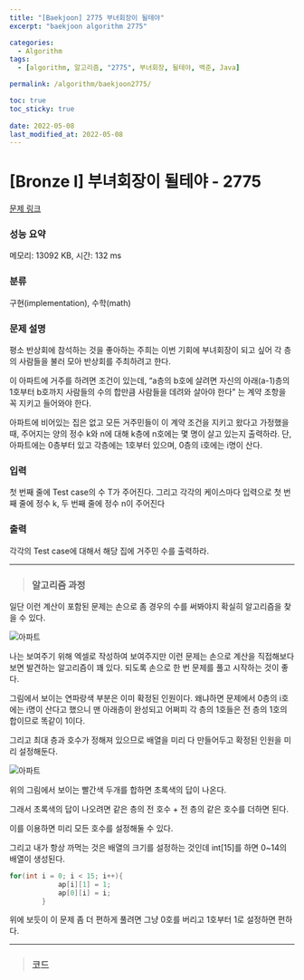 ```yaml
---
title: "[Baekjoon] 2775 부녀회장이 될테야"
excerpt: "baekjoon algorithm 2775"

categories:
  - Algorithm
tags:
  - [algorithm, 알고리즘, "2775", 부녀회장, 될테야, 백준, Java]

permalink: /algorithm/baekjoon2775/

toc: true
toc_sticky: true
 
date: 2022-05-08
last_modified_at: 2022-05-08
---
```


# [Bronze I] 부녀회장이 될테야 - 2775

[문제 링크](https://www.acmicpc.net/problem/2775)

### 성능 요약

메모리: 13092 KB, 시간: 132 ms

### 분류

구현(implementation), 수학(math)

### 문제 설명

<p>평소 반상회에 참석하는 것을 좋아하는 주희는 이번 기회에 부녀회장이 되고 싶어 각 층의 사람들을 불러 모아 반상회를 주최하려고 한다.</p>

<p>이 아파트에 거주를 하려면 조건이 있는데, “a층의 b호에 살려면 자신의 아래(a-1)층의 1호부터 b호까지 사람들의 수의 합만큼 사람들을 데려와 살아야 한다” 는 계약 조항을 꼭 지키고 들어와야 한다.</p>

<p>아파트에 비어있는 집은 없고 모든 거주민들이 이 계약 조건을 지키고 왔다고 가정했을 때, 주어지는 양의 정수 k와 n에 대해 k층에 n호에는 몇 명이 살고 있는지 출력하라. 단, 아파트에는 0층부터 있고 각층에는 1호부터 있으며, 0층의 i호에는 i명이 산다.</p>

### 입력

 <p>첫 번째 줄에 Test case의 수 T가 주어진다. 그리고 각각의 케이스마다 입력으로 첫 번째 줄에 정수 k, 두 번째 줄에 정수 n이 주어진다</p>

### 출력

 <p>각각의 Test case에 대해서 해당 집에 거주민 수를 출력하라.</p>


---
> ### 알고리즘 과정

일단 이런 계산이 포함된 문제는 손으로 좀 경우의 수를 써봐야지 확실히 알고리즘을 찾을 수 있다.

![아파트](https://jsw6701.github.io/assets/images/posts_img/아파트.JPG)

나는 보여주기 위해 엑셀로 작성하여 보여주지만 이런 문제는 손으로 계산을 직접해보다 보면 발견하는 알고리즘이 꽤 있다. 되도록 손으로 한 번 문제를 풀고 시작하는 것이 좋다.

그림에서 보이는 연파랑색 부분은 이미 확정된 인원이다. 왜냐하면 문제에서 0층의 i호에는 i명이 산다고 했으니 맨 아래층이 완성되고 어쩌피 각 층의 1호들은 전 층의 1호의 합이므로 똑같이 1이다.

그리고 최대 층과 호수가 정해져 있으므로 배열을 미리 다 만들어두고 확정된 인원을 미리 설정해둔다.

![아파트](https://jsw6701.github.io/assets/images/posts_img/아파트2.JPG)

위의 그림에서 보이는 빨간색 두개를 합하면 초록색의 답이 나온다.

그래서 초록색의 답이 나오려면 같은 층의 전 호수 + 전 층의 같은 호수를 더하면 된다.

이를 이용하면 미리 모든 호수를 설정해둘 수 있다.

그리고 내가 항상 까먹는 것은 배열의 크기를 설정하는 것인데 int[15]를 하면 0~14의 배열이 생성된다.

```java
for(int i = 0; i < 15; i++){
            ap[i][1] = 1;
            ap[0][i] = i;
        }
```

위에 보듯이 이 문제 좀 더 편하게 풀려면 그냥 0호를 버리고 1호부터 1로 설정하면 편하다.



---
> ### 코드


<script src="https://gist.github.com/jsw6701/503d8e7d90fa9669d82d998338e91b6b.js"></script>

